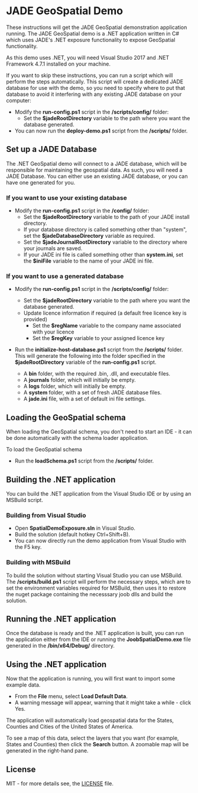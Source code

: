 # JADE GeoSpatial Demo

These instructions will get the JADE GeoSpatial demonstration application running. The JADE GeoSpatial demo is a .NET application written in C# which uses JADE's .NET exposure functionality to expose GeoSpatial functionality.

As this demo uses .NET, you will need Visual Studio 2017 and .NET Framework 4.7.1 installed on your machine.

If you want to skip these instructions, you can run a script which will perform the steps automatically.
This script will create a dedicated JADE database for use with the demo, so you need to specify where to put that database to avoid it interfering with any existing JADE database on your computer:

- Modify the __run-config.ps1__ script in the __/scripts/config/__ folder:
  - Set the __$jadeRootDirectory__ variable to the path where you want the database generated.
- You can now run the __deploy-demo.ps1__ script from the __/scripts/__ folder.

## Set up a JADE Database

The .NET GeoSpatial demo will connect to a JADE database, which will be responsible for maintaining the geospatial data. As such, you will need a JADE Database. You can either use an existing JADE database, or you can have one generated for you.

### If you want to use your existing database

- Modify the __run-config.ps1__ script in the __/config/__ folder:
  - Set the __$jadeRootDirectory__ variable to the path of your JADE install directory.
  - If your database directory is called something other than "system", set the __$jadeDatabaseDirectory__ variable as required.
  - Set the __$jadeJournalRootDirectory__ variable to the directory where your journals are saved.
  - If your JADE ini file is called something other than __system.ini__, set the __$iniFile__ variable to the name of your JADE ini file.
  
### If you want to use a generated database

- Modify the __run-config.ps1__ script in the __/scripts/config/__ folder:
  - Set the __$jadeRootDirectory__ variable to the path where you want the database generated.
  - Update licence information if required (a default free licence key is provided)
    - Set the __$regName__ variable to the company name associated with your licence
    - Set the __$regKey__ variable to your assigned licence key

- Run the __initialize-host-database.ps1__ script from the __/scripts/__ folder. This will generate the following into the folder specified in the __$jadeRootDirectory__ variable of the __run-config.ps1__ script.
  - A __bin__ folder, with the required .bin, .dll, and executable files.
  - A __journals__ folder, which will initially be empty.
  - A __logs__ folder, which will initially be empty.
  - A __system__ folder, with a set of fresh JADE database files.
  - A __jade.ini__ file, with a set of default ini file settings.

## Loading the GeoSpatial schema

When loading the GeoSpatial schema, you don't need to start an IDE - it can be done automatically with the schema loader application.

To load the GeoSpatial schema

- Run the __loadSchema.ps1__ script from the __/scripts/__ folder.

## Building the .NET application

You can build the .NET application from the Visual Studio IDE or by using an MSBuild script.

### Building from Visual Studio

- Open __SpatialDemoExposure.sln__ in Visual Studio.
- Build the solution (default hotkey Ctrl+Shift+B).
- You can now directly run the demo application from Visual Studio with the F5 key.

### Building with MSBuild

To build the solution without starting Visual Studio you can use MSBuild. The __/scripts/build.ps1__ script will perform the necessary steps, which are to set the environment variables required for MSBuild, then uses it to restore the nuget package containing the necesssary joob dlls and build the solution.

## Running the .NET application

Once the database is ready and the .NET application is built, you can run the application either from the IDE or running the __JoobSpatialDemo.exe__ file generated in the __/bin/x64/Debug/__ directory.

## Using the .NET application

Now that the application is running, you will first want to import some example data.

- From the __File__ menu, select __Load Default Data__.
- A warning message will appear, warning that it might take a while - click Yes.

The application will automatically load geospatial data for the States, Counties and Cities of the United States of America.

To see a map of this data, select the layers that you want (for example, States and Counties) then click the __Search__ button. A zoomable map will be generated in the right-hand pane.

## License

MIT - for more details see, the [LICENSE](./LICENSE) file.
